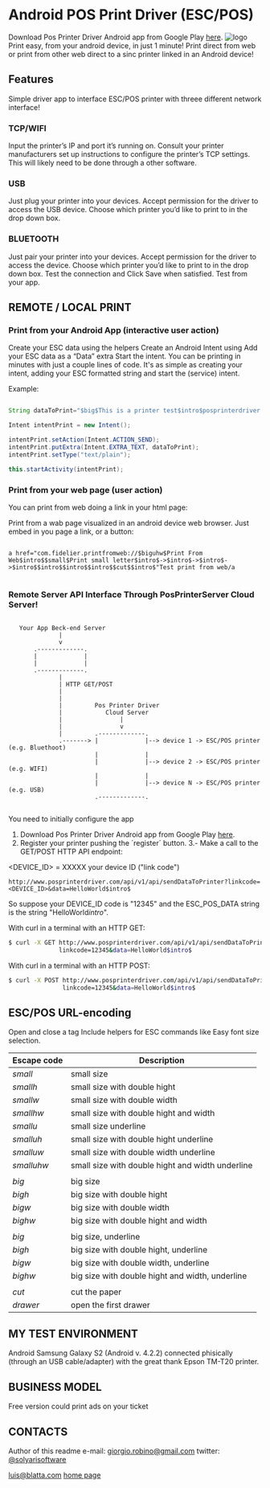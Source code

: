 Android POS Print Driver (ESC/POS)
==================================

Download Pos Printer Driver Android app from Google Play [here](https://play.google.com/store/apps/details?id=com.fidelier.posprinterdriver).
<img src="https://lh5.ggpht.com/oj7DSgpI4iY2BU_WQNhTejmxqQw5JjPeBv3i7ntFozBcptmtSHH0KIXDNoE-uQkw-VA=w300" alt="logo">
Print easy, from your android device, in just 1 minute!
Print direct from web or print from other web direct to a sinc printer linked in an Android device!


## Features 
Simple driver app to interface ESC/POS printer with threee different network interface!

### TCP/WIFI
Input the printer’s IP and port it’s running on. 
Consult your printer manufacturers set up instructions to configure the printer’s TCP settings. This will likely need to be done through a other software.

### USB
Just plug your printer into your devices. 
Accept permission for the driver to access the USB device. 
Choose which printer you’d like to print to in the drop down box.


### BLUETOOTH
Just pair your printer into your devices. 
Accept permission for the driver to access the device. 
Choose which printer you’d like to print to in the drop down box. 
Test the connection and Click Save when satisfied. Test from your app.


REMOTE / LOCAL PRINT
--------------------

### Print from your Android App (interactive user action)

Create your ESC data using the helpers Create an Android Intent using Add your ESC data as a “Data” extra Start the intent.
You can be printing in minutes with just a couple lines of code. It's as simple as creating your intent, adding your ESC formatted string and start the (service) intent.

Example:

```java

String dataToPrint="$big$This is a printer test$intro$posprinterdriver.com$intro$$intro$$cut$$intro$";

Intent intentPrint = new Intent();

intentPrint.setAction(Intent.ACTION_SEND);
intentPrint.putExtra(Intent.EXTRA_TEXT, dataToPrint);
intentPrint.setType("text/plain");

this.startActivity(intentPrint);

```

### Print from your web page (user action)

You can print from web doing a link in your html page: 

Print from a wab page visualized in an android device web browser. 
Just embed in you page a link, or a button:

```

a href="com.fidelier.printfromweb://$biguhw$Print From Web$intro$$small$Print small letter$intro$->$intro$->$intro$->$intro$$intro$$intro$$intro$$cut$$intro$"Test print from web/a


```

### Remote Server API Interface Through PosPrinterServer Cloud Server!

```

   Your App Beck-end Server
              |
              v
       .-------------.
       |             |
       |             |
       .-------------.
              |
              | HTTP GET/POST 
              |
              |
              |         Pos Printer Driver 
              |            Cloud Server  
              |                |                                                  
              |                v                                             
              |         .-------------.
              .-------> |             |--> device 1 -> ESC/POS printer (e.g. Bluethoot)
                        |             |
                        |             |--> device 2 -> ESC/POS printer (e.g. WIFI)
                        |             |           
                        |             |--> device N -> ESC/POS printer (e.g. USB)
                        .-------------.                                              


```




You need to initially configure the app
1. Download Pos Printer Driver Android app from Google Play [here](https://play.google.com/store/apps/details?id=com.fidelier.posprinterdriver).
2. Register your printer pushing the ´register´ button.
3.- Make a call to the GET/POST HTTP API endpoint:

 <DEVICE_ID> = XXXXX your device ID ("link code")

`
http://www.posprinterdriver.com/api/v1/api/sendDataToPrinter?linkcode=<DEVICE_ID>&data=HelloWorld$intro$ 
`

So suppose your DEVICE_ID code is "12345" and the ESC_POS_DATA string is the string "HelloWorld$intro$".

With curl in a terminal with an HTTP GET:

```bash
$ curl -X GET http://www.posprinterdriver.com/api/v1/api/sendDataToPrinter? \
              linkcode=12345&data=HelloWorld$intro$ 
```


With curl in a terminal with an HTTP POST:

```bash
$ curl -X POST http://www.posprinterdriver.com/api/v1/api/sendDataToPrinter? \
               linkcode=12345&data=HelloWorld$intro$ 
```


ESC/POS URL-encoding
--------------------

Open and close a tag
Include helpers for ESC commands like
Easy font size selection.

| Escape code  | Description
| ------------ |------------------------------------| 
|$small$       | small size|
|$smallh$       | small size with double hight
|$smallw$ | small size with double width
|$smallhw$ | small size with double hight and width
|$smallu$ | small size underline
|$smalluh$ | small size with double hight underline
|$smalluw$ | small size with double width underline
|$smalluhw$ | small size with double hight and width underline
|  |   | 
|$big$ | big size
|$bigh$ | big size with double hight
|$bigw$ | big size with double width
|$bighw$ | big size with double hight and width
|  |   | 
|$big$ | big size, underline
|$bigh$ | big size with double hight, underline
|$bigw$ | big size with double width, underline
|$bighw$ | big size with double hight and width, underline
|  |   | 
|$cut$ | cut the paper
|$drawer$ | open the first drawer


MY TEST ENVIRONMENT
-------------------
Android Samsung Galaxy S2 (Android v. 4.2.2) connected phisically (through an USB cable/adapter) with the great thank Epson TM-T20 printer.


BUSINESS MODEL
--------------
Free version could print ads on your ticket


CONTACTS
--------
Author of this readme e-mail: [giorgio.robino@gmail.com](mailto:giorgio.robino@gmail.com)
twitter: [@solyarisoftware](http://www.twitter.com/solyarisoftware)

[luis@blatta.com](mailto:luis.blatta.com)
[home page](http://www.posprinterdriver.com)
